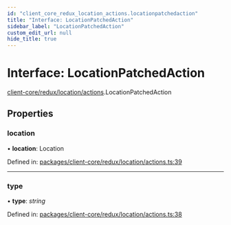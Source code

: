 ```yaml
---
id: "client_core_redux_location_actions.locationpatchedaction"
title: "Interface: LocationPatchedAction"
sidebar_label: "LocationPatchedAction"
custom_edit_url: null
hide_title: true
---
```


# Interface: LocationPatchedAction

[client-core/redux/location/actions](../modules/client_core_redux_location_actions.md).LocationPatchedAction

## Properties

### location

• **location**: Location

Defined in: [packages/client-core/redux/location/actions.ts:39](https://github.com/xr3ngine/xr3ngine/blob/5a0f83ed8/packages/client-core/redux/location/actions.ts#L39)

___

### type

• **type**: *string*

Defined in: [packages/client-core/redux/location/actions.ts:38](https://github.com/xr3ngine/xr3ngine/blob/5a0f83ed8/packages/client-core/redux/location/actions.ts#L38)
